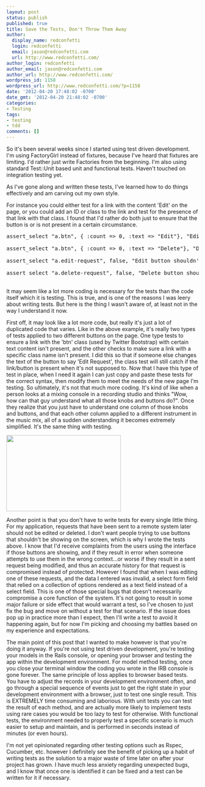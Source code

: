 ```yaml
---
layout: post
status: publish
published: true
title: Save the Tests, Don't Throw Them Away
author:
  display_name: redconfetti
  login: redconfetti
  email: jason@redconfetti.com
  url: http://www.redconfetti.com/
author_login: redconfetti
author_email: jason@redconfetti.com
author_url: http://www.redconfetti.com/
wordpress_id: 1158
wordpress_url: http://www.redconfetti.com/?p=1158
date: '2012-04-20 17:48:02 -0700'
date_gmt: '2012-04-20 21:48:02 -0700'
categories:
- Testing
tags:
- testing
- tdd
comments: []
---
```

<p>So it's been several weeks since I started using test driven development. I'm using FactoryGirl instead of fixtures, because I've heard that fixtures are limiting. I'd rather just write Factories from the beginning. I'm also using standard Test::Unit based unit and functional tests. Haven't touched on integration testing yet.</p>
<p>As I've gone along and written these tests, I've learned how to do things effectively and am carving out my own style.</p>
<p>For instance you could either test for a link with the content 'Edit' on the page, or you could add an ID or class to the link and test for the presence of that link with that class. I found that I'd rather do both just to ensure that the button is or is not present in a certain circumstance.</p>
<pre class="brush:rails">assert_select "a.btn", { :count => 0, :text => "Edit"}, "Edit button shouldn't be present for sent request"<br />
assert_select "a.btn", { :count => 0, :text => "Delete"}, "Delete button shouldn't be present for sent request"<br />
assert_select "a.edit-request", false, "Edit button shouldn't be present for sent request"<br />
assert_select "a.delete-request", false, "Delete button shouldn't be present for sent request"</pre><br />
It may seem like a lot more coding is necessary for the tests than the code itself which it is testing. This is true, and is one of the reasons I was leery about writing tests. But here is the thing I wasn't aware of, at least not in the way I understand it now.</p>
<p>First off, it may look like a lot more code, but really it's just a lot of duplicated code that varies. Like in the above example, it's really two types of tests applied to two different buttons on the page. One type tests to ensure a link with the 'btn' class (used by Twitter Bootstrap) with certain text content isn't present, and the other checks to make sure a link with a specific class name isn't present. I did this so that if someone else changes the text of the button to say 'Edit Request', the class test will still catch if the link/button is present when it's not supposed to. Now that I have this type of test in place, when I need it again I can just copy and paste these tests for the correct syntax, then modify them to meet the needs of the new page I'm testing. So ultimately, it's not that much more coding. It's kind of like when a person looks at a mixing console in a recording studio and thinks "Wow, how can that guy understand what all those knobs and buttons do?". Once they realize that you just have to understand one column of those knobs and buttons, and that each other column applied to a different instrument in the music mix, all of a sudden understanding it becomes extremely simplified. It's the same thing with testing.</p>
<p><a href="http://www.redconfetti.com/wp-content/uploads/2012/04/mixingconsole.jpg"><img class="alignnone size-medium wp-image-1161" title="mixingconsole" src="http://www.redconfetti.com/wp-content/uploads/2012/04/mixingconsole-300x199.jpg" alt="" width="300" height="199" /></a></p>
<p> </p>
<p>Another point is that you don't have to write tests for every single little thing. For my application, requests that have been sent to a remote system later should not be edited or deleted. I don't want people trying to use buttons that shouldn't be showing on the screen, which is why I wrote the tests above. I know that I'd receive complaints from the users using the interface if those buttons are showing, and if they result in error when someone attempts to use them in the wrong context...or worse if they result in a sent request being modified, and thus an accurate history for that request is compromised instead of protected. However I found that when I was editing one of these requests, and the data I entered was invalid, a select form field that relied on a collection of options rendered as a text field instead of a select field. This is one of those special bugs that doesn't necessarily compromise a core function of the system. It's not going to result in some major failure or side effect that would warrant a test, so I've chosen to just fix the bug and move on without a test for that scenario. If the issue does pop up in practice more than I expect, then I'll write a test to avoid it happening again, but for now I'm picking and choosing my battles based on my experience and expectations.</p>
<p>The main point of this post that I wanted to make however is that you're doing it anyway. If you're not using test driven development, you're testing your models in the Rails console, or opening your browser and testing the app within the development environment. For model method testing, once you close your terminal window the coding you wrote in the IRB console is gone forever. The same principle of loss applies to browser based tests. You have to adjust the records in your development environment often, and go through a special sequence of events just to get the right state in your development environment with a browser, just to test one single result. This is EXTREMELY time consuming and laborious. With unit tests you can test the result of each method, and are actually more likely to implement tests using rare cases you would be too lazy to test for otherwise. With functional tests, the environment needed to properly test a specific scenario is much easier to setup and maintain, and is performed in seconds instead of minutes (or even hours).</p>
<p>I'm not yet opinionated regarding other testing options such as Rspec, Cucumber, etc. however I definitely see the benefit of picking up a habit of writing tests as the solution to a major waste of time later on after your project has grown. I have much less anxiety regarding unexpected bugs, and I know that once one is identified it can be fixed and a test can be written for it if necessary.</p>
